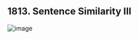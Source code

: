 
## 1813. Sentence Similarity III

![image](https://github.com/user-attachments/assets/c47d3f5b-c875-4f9f-811f-42b0e98742b3)

